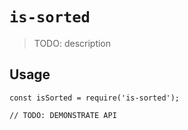 # `is-sorted`

> TODO: description

## Usage

```
const isSorted = require('is-sorted');

// TODO: DEMONSTRATE API
```
